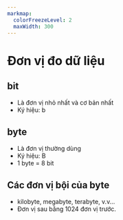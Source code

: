 ```yaml
---
markmap:
  colorFreezeLevel: 2
  maxWidth: 300
---
```


# Đơn vị đo dữ liệu

## bit

- Là đơn vị nhỏ nhất và cơ bản nhất
- Ký hiệu: b

## byte

- Là đơn vị thường dùng
- Ký hiệu: B
- 1 byte = 8 bit

## Các đơn vị bội của byte

- kilobyte, megabyte, terabyte, v.v...
- Đơn vị sau bằng 1024 đơn vị trước.